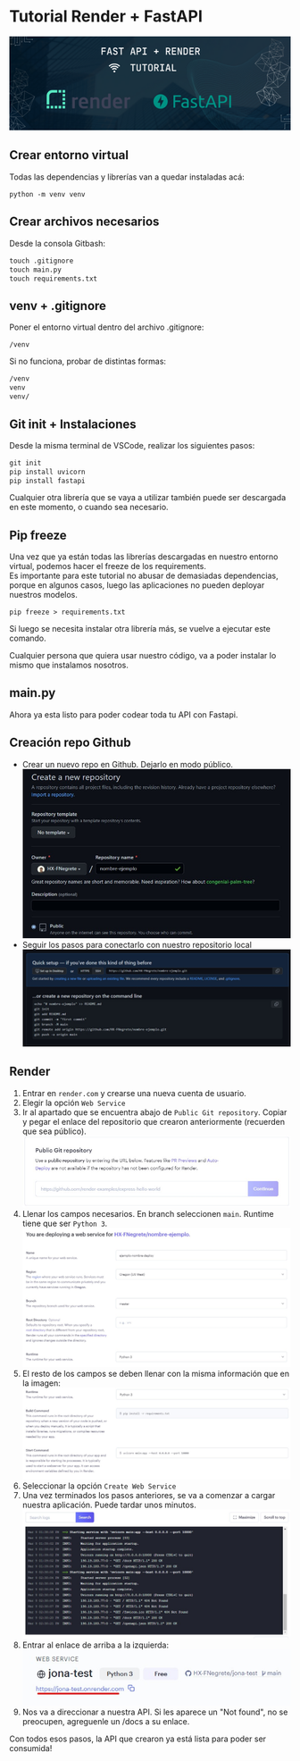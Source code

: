 # Tutorial Render + FastAPI
![image](images/fastapi.png)

## Crear entorno virtual
Todas las dependencias y librerías van a quedar instaladas acá:
```
python -m venv venv
```
## Crear archivos necesarios
Desde la consola Gitbash:
```
touch .gitignore
touch main.py
touch requirements.txt
```
## venv + .gitignore
Poner el entorno virtual dentro del archivo .gitignore:
```
/venv
```
Si no funciona, probar de distintas formas:
```
/venv
venv
venv/
```
## Git init + Instalaciones
Desde la misma terminal de VSCode, realizar los siguientes pasos:
```
git init
pip install uvicorn
pip install fastapi
```
Cualquier otra librería que se vaya a utilizar también puede ser descargada en este momento, o cuando sea necesario.

## Pip freeze
Una vez que ya están todas las librerías descargadas en nuestro entorno virtual, podemos hacer el freeze de los requirements.  
 Es importante para este tutorial no abusar de demasiadas dependencias, porque en algunos casos, luego las aplicaciones no pueden deployar nuestros modelos. 
```
pip freeze > requirements.txt
```
Si luego se necesita instalar otra librería más, se vuelve a ejecutar este comando.  

Cualquier persona que quiera usar nuestro código, va a poder instalar lo mismo que instalamos nosotros. 
## main.py
Ahora ya esta listo para poder codear toda tu API con Fastapi.
## Creación repo Github
- Crear un nuevo repo en Github. Dejarlo en modo público.
![image](images/repo.jpg)
- Seguir los pasos para conectarlo con nuestro repositorio local
![image](images/steps.jpg)
## Render
1. Entrar en `render.com` y crearse una nueva cuenta de usuario. 
2. Elegir la opción `Web Service`
3. Ir al apartado que se encuentra abajo de `Public Git repository`. Copiar y pegar el enlace del repositorio que crearon anteriormente (recuerden que sea público).
![image](images/public.jpg)
4. Llenar los campos necesarios. En branch seleccionen `main`. Runtime tiene que ser `Python 3`.
![image](images/fill.jpg)
5. El resto de los campos se deben llenar con la misma información que en la imagen:
![image](images/campos.jpg)
6. Seleccionar la opción `Create Web Service`
7. Una vez terminados los pasos anteriores, se va a comenzar a cargar nuestra aplicación. Puede tardar unos minutos. 
![image](images/logs.jpg)
8. Entrar al enlace de arriba a la izquierda:
![image](images/enlace.jpg)
9. Nos va a direccionar a nuestra API. Si les aparece un "Not found", no se preocupen, agreguenle un /docs a su enlace.

Con todos esos pasos, la API que crearon ya está lista para poder ser consumida!